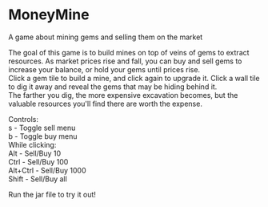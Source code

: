 # MoneyMine
A game about mining gems and selling them on the market

The goal of this game is to build mines on top of veins of gems to extract resources. As market prices rise and fall, you can buy and sell gems to increase your balance, or hold your gems until prices rise.  
Click a gem tile to build a mine, and click again to upgrade it. Click a wall tile to dig it away and reveal the gems that may be hiding behind it.  
The farther you dig, the more expensive excavation becomes, but the valuable resources you'll find there are worth the expense.

Controls:  
s - Toggle sell menu  
b - Toggle buy menu  
While clicking:  
Alt - Sell/Buy 10  
Ctrl - Sell/Buy 100  
Alt+Ctrl - Sell/Buy 1000  
Shift - Sell/Buy all  

Run the jar file to try it out!
